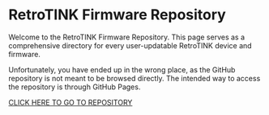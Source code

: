 # RetroTINK Firmware Repository

Welcome to the RetroTINK Firmware Repository. This page serves as a comprehensive directory for every user-updatable RetroTINK device and firmware.

Unfortunately, you have ended up in the wrong place, as the GitHub repository is not meant to be browsed directly. The intended way to access the repository is through GitHub Pages.

[CLICK HERE TO GO TO REPOSITORY](https://retrotink-llc.github.io/firmwares/)